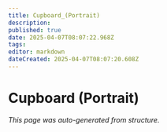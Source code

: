 ```yaml
---
title: Cupboard_(Portrait)
description: 
published: true
date: 2025-04-07T08:07:22.968Z
tags: 
editor: markdown
dateCreated: 2025-04-07T08:07:20.608Z
---
```


# Cupboard (Portrait)

*This page was auto-generated from structure.*